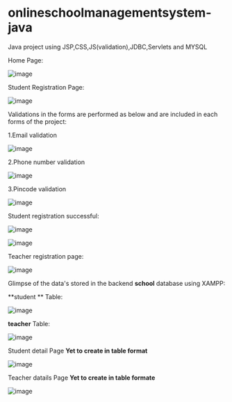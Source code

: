 # onlineschoolmanagementsystem-java
Java project using JSP,CSS,JS(validation),JDBC,Servlets and MYSQL

Home Page:

![image](https://user-images.githubusercontent.com/86564238/177254360-607f8c4e-bab5-4a31-8e1e-5a13576afdf1.png)

Student Registration Page:

![image](https://user-images.githubusercontent.com/86564238/177254849-c331cec4-c26d-418d-b623-1ffc31f51a2b.png)

Validations in the forms are performed as below and are included in each forms of the project:

1.Email validation

![image](https://user-images.githubusercontent.com/86564238/177255117-9bb32886-81bb-4050-8a6c-e395e7304768.png)

2.Phone number validation

![image](https://user-images.githubusercontent.com/86564238/177255311-ea86b462-fca7-4b72-876b-62f7e468ce65.png)

3.Pincode validation

![image](https://user-images.githubusercontent.com/86564238/177259052-7ead4fb2-41f8-4d07-9008-f3cfb944377f.png)

Student registration successful:

![image](https://user-images.githubusercontent.com/86564238/177259250-28fecb88-b7b7-4981-96e9-f795af6b51e1.png)


![image](https://user-images.githubusercontent.com/86564238/177257376-0e4fd2b1-62a2-4e68-8925-6903c42ccdf2.png)

Teacher registration page:

![image](https://user-images.githubusercontent.com/86564238/177256260-963ffeb8-4708-4736-a672-d7d79650036e.png)

Glimpse of the data's stored in the backend **school** database using XAMPP:

**student ** Table:

![image](https://user-images.githubusercontent.com/86564238/177257515-62b22d47-c25a-4dc0-a708-d656f77fb533.png)

**teacher** Table:

![image](https://user-images.githubusercontent.com/86564238/177257877-ec2d528c-417e-494c-847c-b89b5b11402f.png)

Student detail Page **Yet to create in table format**

![image](https://user-images.githubusercontent.com/86564238/177258249-631a6be8-a499-4c40-bb64-be7b04288b5f.png)

Teacher datails Page **Yet to create in table formate**

![image](https://user-images.githubusercontent.com/86564238/177258455-9b5c4aae-97da-41b6-afaa-3f11549ec326.png)



